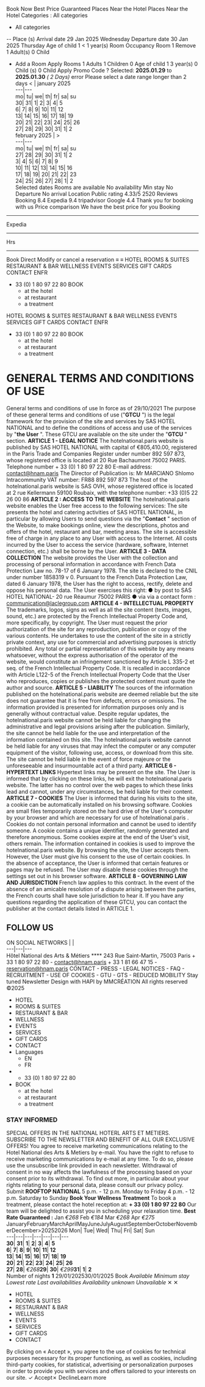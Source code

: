 Book Now Best Price Guaranteed
Places Near the Hotel
Places Near the Hotel
Categories :
All categories
  * All categories 


-- Place (s) 
Arrival date 
29
Jan 2025 Wednesday
Departure date 
30
Jan 2025 Thursday
Age of child 1
< 1 year(s)
Room Occupancy
Room 1
Remove 
1 Adult(s)
0 Child
+ Add a Room Apply
Rooms
1
Adults
1
Children
0
Age of child 1
3 year(s)
0 Child (s) 
0 Child
Apply
Promo Code ?
Selected:  **2025.01.29** to  **2025.01.30** _( 2 Days)_
error
Please select a date range longer than 2 days
< | january 2025  
---|---  
mo| tu| we| th| fr| sa| su  
30| 31| 1| 2| 3| 4| 5  
6| 7| 8| 9| 10| 11| 12  
13| 14| 15| 16| 17| 18| 19  
20| 21| 22| 23| 24| 25| 26  
27| 28| 29| 30| 31| 1| 2  
february 2025 |  >  
---|---  
mo| tu| we| th| fr| sa| su  
27| 28| 29| 30| 31| 1| 2  
3| 4| 5| 6| 7| 8| 9  
10| 11| 12| 13| 14| 15| 16  
17| 18| 19| 20| 21| 22| 23  
24| 25| 26| 27| 28| 1| 2  
Selected dates 
Rooms are available 
No availability 
Min stay 
No Departure 
No arrival 
Location
Public rating
4.33/5
2520 Reviews
Booking
8.4
Expedia
9.4
tripadvisor
Google
4.4
Thank you for booking with us
Price comparison
We have the best price for you
Booking
-- --
Expedia
-- --
Hrs
-- --
Book Direct
Modify or cancel a reservation
≡
≡
HOTEL 
ROOMS & SUITES 
RESTAURANT & BAR 
WELLNESS 
EVENTS 
SERVICES 
GIFT CARDS 
CONTACT 
ENFR
+ 33 (0) 1 80 97 22 80 
BOOK 
  * at the hotel 
  * at restaurant 
  * a treatment 


HOTEL 
ROOMS & SUITES 
RESTAURANT & BAR 
WELLNESS 
EVENTS 
SERVICES 
GIFT CARDS 
CONTACT 
ENFR
+ 33 (0) 1 80 97 22 80 
BOOK 
  * at the hotel 
  * at restaurant 
  * a treatment 


# GENERAL TERMS AND CONDITIONS OF USE
General terms and conditions of use
In force as of 29/10/2021
The purpose of these general terms and conditions of use ("**GTCU** ") is the legal framework for the provision of the site and services by SAS HOTEL NATIONAL and to define the conditions of access and use of the services by "**the User** ".
These GTCU are available on the site under the "**GTCU** " section.
**ARTICLE 1 - LEGAL NOTICE**
The hotelnational.paris website is published by SAS HOTEL NATIONAL with capital of €805,410.00, registered in the Paris Trade and Companies Register under number 892 597 873, whose registered office is located at 20 Rue Bachaumont 75002 PARIS.
Telephone number + 33 (0) 1 80 97 22 80 E-mail address: contact@hnam.paris The Director of Publication is: Mr MARCIANO Shlomo Intracommunity VAT number: FR88 892 597 873
The host of the hotelnational.paris website is SAS OVH, whose registered office is located at 2 rue Kellermann 59100 Roubaix, with the telephone number: +33 (0)5 22 26 00 86
**ARTICLE 2 : ACCESS TO THE WEBSITE**
The hotelnational.paris website enables the User free access to the following services:
The site presents the hotel and catering activities of SAS HOTEL NATIONAL, in particular by allowing Users to send questions via the "**Contact** " section of the Website, to make bookings online, view the descriptions, photos and offers of the hotel, restaurant and bar, meeting areas.
The site is accessible free of charge in any place to any User with access to the Internet. All costs incurred by the User to access the service (hardware, software, Internet connection, etc.) shall be borne by the User.
**ARTICLE 3 - DATA COLLECTION**
The website provides the User with the collection and processing of personal information in accordance with French Data Protection Law no. 78-17 of 6 January 1978. The site is declared to the CNIL under number 1858319 v 0.
Pursuant to the French Data Protection Law, dated 6 January 1978, the User has the right to access, rectify, delete and oppose his personal data. The User exercises this right:
● by post to SAS HOTEL NATIONAL- 20 rue Réaumur 75002 PARIS ● via via a contact form : communication@laclegroup.com
**ARTICLE 4 - INTELLECTUAL PROPERTY**
The trademarks, logos, signs as well as all the site content (texts, images, sound, etc.) are protected by the French Intellectual Property Code and, more specifically, by copyright.
The User must request the prior authorization of the site for any reproduction, publication or copy of the various contents. He undertakes to use the content of the site in a strictly private context, any use for commercial and advertising purposes is strictly prohibited.
Any total or partial representation of this website by any means whatsoever, without the express authorisation of the operator of the website, would constitute an infringement sanctioned by Article L 335-2 et seq. of the French Intellectual Property Code.
It is recalled in accordance with Article L122-5 of the French Intellectual Property Code that the User who reproduces, copies or publishes the protected content must quote the author and source.
**ARTICLE 5 - LIABILITY**
The sources of the information published on the hotelnational.paris website are deemed reliable but the site does not guarantee that it is free from defects, errors or omissions.
The information provided is presented for information purposes only and is generally without contractual value.
Despite regular updates, the hotelnational.paris website cannot be held liable for changing the administrative and legal provisions arising after the publication. Similarly, the site cannot be held liable for the use and interpretation of the information contained on this site.
The hotelnational.paris website cannot be held liable for any viruses that may infect the computer or any computer equipment of the visitor, following use, access, or download from this site.
The site cannot be held liable in the event of force majeure or the unforeseeable and insurmountable act of a third party.
**ARTICLE 6 - HYPERTEXT LINKS**
Hypertext links may be present on the site. The User is informed that by clicking on these links, he will exit the hotelnational.paris website. The latter has no control over the web pages to which these links lead and cannot, under any circumstances, be held liable for their content.
**ARTICLE 7 - COOKIES**
The User is informed that during his visits to the site, a cookie can be automatically installed on his browsing software.
Cookies are small files temporarily stored on the hard drive of the User's computer by your browser and which are necessary for use of hotelnational.paris . Cookies do not contain personal information and cannot be used to identify someone. A cookie contains a unique identifier, randomly generated and therefore anonymous. Some cookies expire at the end of the User's visit, others remain.
The information contained in cookies is used to improve the hotelnational.paris website.
By browsing the site, the User accepts them.
However, the User must give his consent to the use of certain cookies. In the absence of acceptance, the User is informed that certain features or pages may be refused. The User may disable these cookies through the settings set out in his browser software.
**ARTICLE 8 - GOVERNING LAW AND JURISDICTION**
French law applies to this contract. In the event of the absence of an amicable resolution of a dispute arising between the parties, the French courts shall have sole jurisdiction to hear it. If you have any questions regarding the application of these GTCU, you can contact the publisher at the contact details listed in ARTICLE 1.
## FOLLOW US
ON SOCIAL NETWORKS
|  |   
---|---|---  
Hôtel National des Arts & Métiers **** 243 Rue Saint-Martin, 75003 Paris + 33 1 80 97 22 80 - contact@hnam.paris + 33 1 81 66 47 15 - reservation@hnam.paris
CONTACT - PRESS - LEGAL NOTICES - FAQ - RECRUITMENT - USE OF COOKIES - GTU - GTS - REDUCED MOBILITY
Stay tuned Newsletter 
Design with HAPI by MMCRÉATION All rights reserved ©2025
  * HOTEL
  * ROOMS & SUITES
  * RESTAURANT & BAR
  * WELLNESS
  * EVENTS
  * SERVICES
  * GIFT CARDS
  * CONTACT
  * Languages
    * EN
    * FR
  * + 33 (0) 1 80 97 22 80
  * BOOK
    * at the hotel
    * at restaurant
    * a treatment


### STAY INFORMED 
SPECIAL OFFERS IN THE NATIONAL HOTERL ARTS ET METIERS. SUBSCRIBE TO THE NEWSLETTER AND BENEFIT OF ALL OUR EXCLUSIVE OFFERS! 
You agree to receive marketing communications relating to the Hotel National des Arts & Metiers by e-mail. You have the right to refuse to receive marketing communications by e-mail at any time. To do so, please use the unsubscribe link provided in each newsletter. Withdrawal of consent in no way affects the lawfulness of the processing based on your consent prior to its withdrawal. To find out more, in particular about your rights relating to your personal data, please consult our privacy policy.
Submit
**ROOFTOP NATIONAL**
5 p.m. - 12 p.m. Monday to Friday
4 p.m. - 12 p.m. Saturday to Sunday
**Book Your Wellness Treatment**
To book a treatment, please contact the hotel reception at: **+ 33 (0) 1 80 97 22 80**
Our team will be delighted to assist you in scheduling your relaxation time.
**Best Rate Guaranteed :**
     Jan _€268_
     Feb _€184_
     Mar _€268_
     Apr _€275_
JanuaryFebruaryMarchAprilMayJuneJulyAugustSeptemberOctoberNovemberDecember>20252026
Mon| Tue| Wed| Thu| Fri| Sat| Sun  
---|---|---|---|---|---|---  
**30**| **31**| **1**| **2**| **3**| **4**| **5**  
**6**| **7**| **8**| **9**| **10**| **11**| **12**  
**13**| **14**| **15**| **16**| **17**| **18**| **19**  
**20**| **21**| **22**| **23**| **24**| **25**| **26**  
**27**| **28**|  _€268_**29**| **30**|  _€299_**31**| **1**| **2**  
Number of nights **1**
29/01/202530/01/2025
Book
     _Available_
     _Minimum stay_
     _Lowest rate_
     _Last availabilities_
     _Availability unknown_
     _Unavailable_
✕
✕
  * HOTEL 
  * ROOMS & SUITES 
  * RESTAURANT & BAR 
  * WELLNESS 
  * EVENTS 
  * SERVICES 
  * GIFT CARDS 
  * CONTACT 


By clicking on « Accept », you agree to the use of cookies for technical purposes necessary for its proper functioning, as well as cookies, including third-party cookies, for statistical, advertising or personalization purposes in order to provide you with services and offers tailored to your interests on our site.
✓ Accept✗ DeclineLearn more

